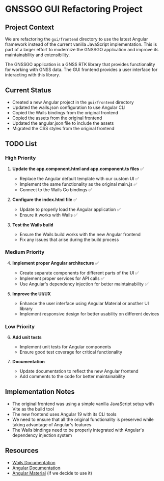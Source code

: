 # GNSSGO GUI Refactoring Project

## Project Context

We are refactoring the `gui/frontend` directory to use the latest Angular framework instead of the current vanilla JavaScript implementation. This is part of a larger effort to modernize the GNSSGO application and improve its maintainability and extensibility.

The GNSSGO application is a GNSS RTK library that provides functionality for working with GNSS data. The GUI frontend provides a user interface for interacting with this library.

## Current Status

- Created a new Angular project in the `gui/frontend` directory
- Updated the wails.json configuration to use Angular CLI
- Copied the Wails bindings from the original frontend
- Copied the assets from the original frontend
- Updated the angular.json file to include the assets
- Migrated the CSS styles from the original frontend

## TODO List

### High Priority

1. **Update the app.component.html and app.component.ts files** ✅
   - Replace the Angular default template with our custom UI ✅
   - Implement the same functionality as the original main.js ✅
   - Connect to the Wails Go bindings ✅

2. **Configure the index.html file** ✅
   - Update to properly load the Angular application ✅
   - Ensure it works with Wails ✅

3. **Test the Wails build**
   - Ensure the Wails build works with the new Angular frontend
   - Fix any issues that arise during the build process

### Medium Priority

4. **Implement proper Angular architecture** ✅
   - Create separate components for different parts of the UI ✅
   - Implement proper services for API calls ✅
   - Use Angular's dependency injection for better maintainability ✅

5. **Improve the UI/UX**
   - Enhance the user interface using Angular Material or another UI library
   - Implement responsive design for better usability on different devices

### Low Priority

6. **Add unit tests**
   - Implement unit tests for Angular components
   - Ensure good test coverage for critical functionality

7. **Documentation**
   - Update documentation to reflect the new Angular frontend
   - Add comments to the code for better maintainability

## Implementation Notes

- The original frontend was using a simple vanilla JavaScript setup with Vite as the build tool
- The new frontend uses Angular 19 with its CLI tools
- We need to ensure that all the original functionality is preserved while taking advantage of Angular's features
- The Wails bindings need to be properly integrated with Angular's dependency injection system

## Resources

- [Wails Documentation](https://wails.io/docs/guides/templates)
- [Angular Documentation](https://angular.dev/)
- [Angular Material](https://material.angular.io/) (if we decide to use it)
